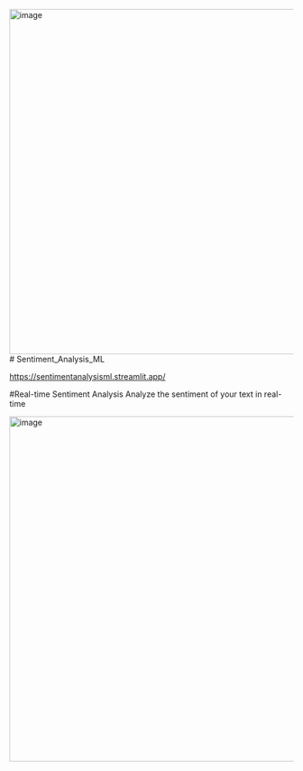 <img width="611" alt="image" src="https://github.com/user-attachments/assets/82c7d4b8-7949-4f20-8450-30619fa5e9ad"># Sentiment_Analysis_ML

https://sentimentanalysisml.streamlit.app/

#Real-time Sentiment Analysis
Analyze the sentiment of your text in real-time


<img width="611" alt="image" src="https://github.com/user-attachments/assets/890f8853-fa4c-4e35-9716-f826cca0af4d">
